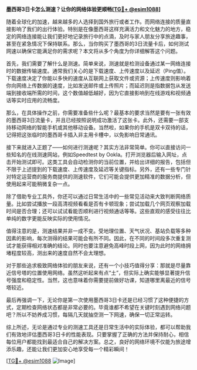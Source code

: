 **墨西哥3日卡怎么测速？让你的网络体验更顺畅[[TG💪+ @esim1088](https://t.me/s/esim1088)]**

随着全球化的加速，越来越多的人选择到国外旅行或者工作。而网络连接的质量直接影响了我们的出行体验。特别是在像墨西哥这样充满活力和文化魅力的地方，稳定的网络连接能让我们更好地记录旅行中的点滴，及时与家人朋友分享旅途趣事，甚至在紧急情况下保持联系。那么，当你购买了墨西哥的3日流量卡后，如何测试网速以确保它能满足你的需求呢？本文将从多个角度为你详细解答这个问题。

首先，我们需要了解什么是测速。简单来说，测速就是检测设备通过某一网络连接时的数据传输速度。通常我们关心的是下载速度、上传速度以及延迟（Ping值）。下载速度决定了你能以多快的速度从互联网上获取文件或资源；上传速度则影响着你向网络上传数据的速度，比如发送邮件或上传照片；而延迟则是指数据包从发送端到接收端所需的时间，这个数值越低越好，因为它直接影响到在线游戏和视频通话等实时应用的流畅度。

那么，在具体操作之前，你需要准备些什么呢？最基本的要求当然是要有一张有效的墨西哥3日流量卡，并且已经按照说明成功激活了这张卡。此外，还需要一部支持移动网络的智能手机或其他移动设备。当然啦，如果你的手机是双卡双待的话，记得把这张临时的墨西哥卡插入非主用卡槽中，以免影响日常通讯。

接下来就进入正题了——如何进行测速呢？其实方法非常简单。你可以直接访问一些知名的在线测速网站，例如Speedtest by Ookla。打开浏览器后输入网址，点击开始测试即可。这类工具会自动检测你的当前位置，并给出详细的报告，包括但不限于上述提到的下载速度、上传速度及延迟等关键指标。另外，还有一些专门针对特定运营商的服务商提供的测速软件，它们可能会提供更加精准的数据分析，但使用起来可能稍微复杂一点。

除了借助专业工具外，你还可以通过日常生活中的一些常见活动来大致判断网络质量。比如尝试播放一段高清视频看看是否有卡顿现象；尝试加载几个网页观察加载时间是否合理；还可以试试看能否顺利进行视频通话等等。这些直观的感受往往比单纯的数字更能反映实际的使用情况。

值得注意的是，测速结果并非一成不变。受地理位置、天气状况、基站负载等多种因素的影响，每次测得的结果可能会有所不同。因此，在不同的时间段多次重复测试才能获得相对准确的结论。同时也要注意避免高峰时段上网，因为此时的网络拥堵程度较高，测出来的速度自然不会太理想。

对于那些追求极致网络体验的朋友来说，还有一个小技巧值得分享：那就是尽量靠近信号塔的位置使用网络。虽然这听起来有点“土”，但实际上确实能够显著提升信号强度和稳定性。当然，这也意味着你需要提前做好功课，知道哪里离最近的信号塔较近。

最后再强调一下，无论你是第一次使用墨西哥3日卡还是已经习惯了这种便捷的方式，定期检查网络状态都是非常必要的。毕竟谁都不希望在关键时刻遇到网络问题吧？所以不妨养成习惯，每隔几天就抽空测一下网速，确保一切正常运转。

综上所述，无论是通过专业的测速工具还是日常生活中的实际体验，都可以帮助我们有效地评估墨西哥3日卡的性能表现。只要掌握了正确的方法并保持耐心，相信每位用户都能找到最适合自己的解决方案。总之，良好的网络环境不仅能为旅途增添乐趣，还能让我们更加安心地享受每一个精彩瞬间！

[[TG💪+ @esim1088](https://t.me/s/esim1088) ![Image](https://i.postimg.cc/4NQfJmqS/Snipaste-2025-05-13-00-14-12.png)]